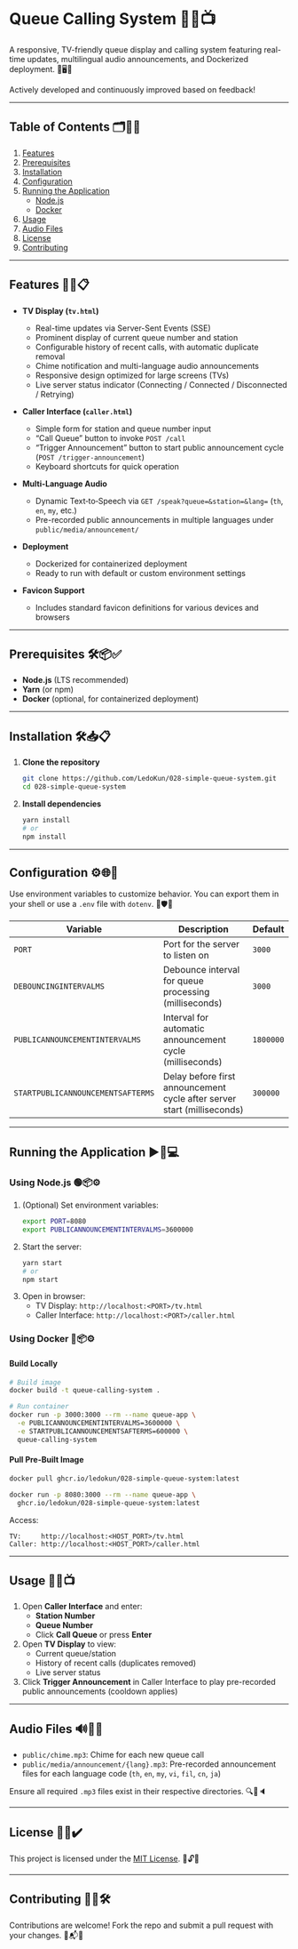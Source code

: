 # Queue Calling System 🚀🎉📺

A responsive, TV-friendly queue display and calling system featuring real-time updates, multilingual audio announcements, and Dockerized deployment. 📡🖥️📣

Actively developed and continuously improved based on feedback!

---

## Table of Contents 🗂️📑✨
1. [Features](#features)
2. [Prerequisites](#prerequisites)
3. [Installation](#installation)
4. [Configuration](#configuration)
5. [Running the Application](#running-the-application)
   - [Node.js](#using-nodejs)
   - [Docker](#using-docker)
6. [Usage](#usage)
7. [Audio Files](#audio-files)
8. [License](#license)
9. [Contributing](#contributing)

---

## Features 🎯✅📋

- **TV Display (`tv.html`)**
  - Real-time updates via Server-Sent Events (SSE)
  - Prominent display of current queue number and station
  - Configurable history of recent calls, with automatic duplicate removal
  - Chime notification and multi-language audio announcements
  - Responsive design optimized for large screens (TVs)
  - Live server status indicator (Connecting / Connected / Disconnected / Retrying)

- **Caller Interface (`caller.html`)**
  - Simple form for station and queue number input
  - “Call Queue” button to invoke `POST /call`
  - “Trigger Announcement” button to start public announcement cycle (`POST /trigger-announcement`)
  - Keyboard shortcuts for quick operation

- **Multi-Language Audio**
  - Dynamic Text‑to‑Speech via `GET /speak?queue=&station=&lang=` (`th`, `en`, `my`, etc.)
  - Pre-recorded public announcements in multiple languages under `public/media/announcement/`

- **Deployment**
  - Dockerized for containerized deployment
  - Ready to run with default or custom environment settings

- **Favicon Support**
  - Includes standard favicon definitions for various devices and browsers

---

## Prerequisites 🛠️📦✅

- **Node.js** (LTS recommended)
- **Yarn** (or npm)
- **Docker** (optional, for containerized deployment)

---

## Installation 🛠️📥📋

1. **Clone the repository**
   ```bash
   git clone https://github.com/LedoKun/028-simple-queue-system.git
   cd 028-simple-queue-system
   ```

2. **Install dependencies**
   ```bash
   yarn install
   # or
   npm install
   ```

---

## Configuration ⚙️🌐🔧

Use environment variables to customize behavior. You can export them in your shell or use a `.env` file with `dotenv`. 🔄🛡️🔑

| Variable                         | Description                                                                     | Default     |
| -------------------------------- | ------------------------------------------------------------------------------- | ----------- |
| `PORT`                           | Port for the server to listen on                                                | `3000`      |
| `DEBOUNCINGINTERVALMS`           | Debounce interval for queue processing (milliseconds)                           | `3000`      |
| `PUBLICANNOUNCEMENTINTERVALMS`   | Interval for automatic announcement cycle (milliseconds)                        | `1800000`   |
| `STARTPUBLICANNOUNCEMENTSAFTERMS`| Delay before first announcement cycle after server start (milliseconds)         | `300000`    |

---

## Running the Application ▶️🚀💻

### Using Node.js 🟢📦⚙️

1. (Optional) Set environment variables:
   ```bash
   export PORT=8080
   export PUBLICANNOUNCEMENTINTERVALMS=3600000
   ```
2. Start the server:
   ```bash
   yarn start
   # or
   npm start
   ```
3. Open in browser:
   - TV Display: `http://localhost:<PORT>/tv.html`
   - Caller Interface: `http://localhost:<PORT>/caller.html`

### Using Docker 🐳📦⚙️

#### Build Locally

```bash
# Build image
docker build -t queue-calling-system .

# Run container
docker run -p 3000:3000 --rm --name queue-app \
  -e PUBLICANNOUNCEMENTINTERVALMS=3600000 \
  -e STARTPUBLICANNOUNCEMENTSAFTERMS=600000 \
  queue-calling-system
```

#### Pull Pre-Built Image

```bash
docker pull ghcr.io/ledokun/028-simple-queue-system:latest

docker run -p 8080:3000 --rm --name queue-app \
  ghcr.io/ledokun/028-simple-queue-system:latest
```

Access:
```text
TV:     http://localhost:<HOST_PORT>/tv.html
Caller: http://localhost:<HOST_PORT>/caller.html
```

---

## Usage 📝👥📺

1. Open **Caller Interface** and enter:
   - **Station Number**
   - **Queue Number**
   - Click **Call Queue** or press **Enter**
2. Open **TV Display** to view:
   - Current queue/station
   - History of recent calls (duplicates removed)
   - Live server status
3. Click **Trigger Announcement** in Caller Interface to play pre-recorded public announcements (cooldown applies)

---

## Audio Files 🔊🎵📁

- `public/chime.mp3`: Chime for each new queue call
- `public/media/announcement/{lang}.mp3`: Pre-recorded announcement files for each language code (`th`, `en`, `my`, `vi`, `fil`, `cn`, `ja`)

Ensure all required `.mp3` files exist in their respective directories. 🔍📂🔈

---

## License 📜🆓✔️

This project is licensed under the [MIT License](LICENSE). 📝🔓✅

---

## Contributing 🤝🌟🛠️

Contributions are welcome! Fork the repo and submit a pull request with your changes. 🙌📬💡
